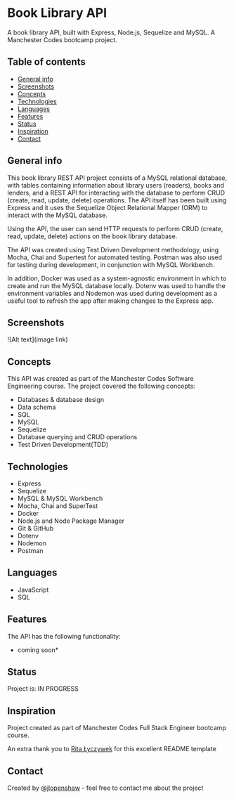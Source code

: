 # Book Library API

A book library API, built with Express, Node.js, Sequelize and MySQL. A Manchester Codes bootcamp project.

## Table of contents

- [General info](#general-info)
- [Screenshots](#screenshots)
- [Concepts](#concepts)
- [Technologies](#technologies)
- [Languages](#languages)
- [Features](#features)
- [Status](#status)
- [Inspiration](#inspiration)
- [Contact](#contact)

## General info

This book library REST API project consists of a MySQL relational database, with tables containing information about library users (readers), books and lenders, and a REST API for interacting with the database to perform CRUD (create, read, update, delete) operations. The API itself has been built using Express and it uses the Sequelize Object Relational Mapper (ORM) to interact with the MySQL database.

Using the API, the user can send HTTP requests to perform CRUD (create, read, update, delete) actions on the book library database.

The API was created using Test Driven Development methodology, using Mocha, Chai and Supertest for automated testing. Postman was also used for testing during development, in conjunction with MySQL Workbench.

In addition, Docker was used as a system-agnostic environment in which to create and run the MySQL database locally. Dotenv was used to handle the environment variables and Nodemon was used during development as a useful tool to refresh the app after making changes to the Express app.

## Screenshots

![Alt text](image link)

## Concepts

This API was created as part of the Manchester Codes Software Engineering course. The project covered the following concepts:

- Databases & database design
- Data schema
- SQL
- MySQL
- Sequelize
- Database querying and CRUD operations
- Test Driven Development(TDD)

## Technologies

- Express
- Sequelize
- MySQL & MySQL Workbench
- Mocha, Chai and SuperTest
- Docker
- Node.js and Node Package Manager
- Git & GitHub
- Dotenv
- Nodemon
- Postman

## Languages

- JavaScript
- SQL

## Features

The API has the following functionality:

* coming soon*

## Status

Project is: IN PROGRESS

## Inspiration

Project created as part of Manchester Codes Full Stack Engineer bootcamp course.

An extra thank you to [Rita Łyczywek](https://www.flynerd.pl/) for this excellent README template

## Contact

Created by [@jlopenshaw](https://twitter.com/Jlopenshaw) - feel free to contact me about the project
